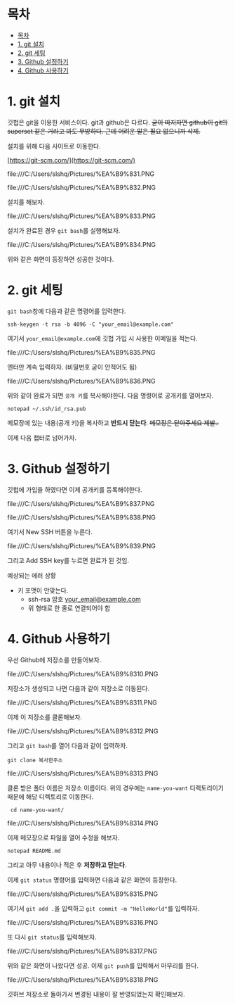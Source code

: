 # 목차

- [목차](#목차)
- [1. git 설치](#1-git-설치)
- [2. git 세팅](#2-git-세팅)
- [3. Github 설정하기](#3-github-설정하기)
- [4. Github 사용하기](#4-github-사용하기)

# 1. git 설치

깃헙은 git을 이용한 서비스이다. git과 github은 다르다. ~~굳이 따지자면 github이 git의 superset 같은 거라고 봐도 무방하다. 근데 어려운 말은 필요 없으니까 삭제.~~  

설치를 위해 다음 사이트로 이동한다.  

[https://git-scm.com/](https://git-scm.com/)

file:///C:/Users/slshq/Pictures/%EA%B9%831.PNG

file:///C:/Users/slshq/Pictures/%EA%B9%832.PNG

설치를 해보자.  

file:///C:/Users/slshq/Pictures/%EA%B9%833.PNG

설치가 완료된 경우 `git bash`를 실행해보자.  

file:///C:/Users/slshq/Pictures/%EA%B9%834.PNG

위와 같은 화면이 등장하면 성공한 것이다.  

# 2. git 세팅

`git bash`창에 다음과 같은 명령어를 입력한다.  

```text
ssh-keygen -t rsa -b 4096 -C "your_email@example.com"
```

여기서 `your_email@example.com`에 깃헙 가입 시 사용한 이메일을 적는다.  

file:///C:/Users/slshq/Pictures/%EA%B9%835.PNG

엔터만 계속 입력하자. (비밀번호 굳이 안적어도 됨)  

file:///C:/Users/slshq/Pictures/%EA%B9%836.PNG

위와 같이 완료가 되면 `공개 키`를 복사해야한다. 다음 명령어로 공개키를 열어보자.  

```text
notepad ~/.ssh/id_rsa.pub
```

메모장에 있는 내용(공개 키)을 복사하고 **반드시 닫는다**. ~~메모장은 닫아주세요 제발..~~  

이제 다음 챕터로 넘어가자.  

# 3. Github 설정하기

깃헙에 가입을 하였다면 이제 공개키를 등록해야한다.  

file:///C:/Users/slshq/Pictures/%EA%B9%837.PNG

file:///C:/Users/slshq/Pictures/%EA%B9%838.PNG

여기서 New SSH 버튼을 누른다.  

file:///C:/Users/slshq/Pictures/%EA%B9%839.PNG


그리고 Add SSH key를 누르면 완료가 된 것임.  

예상되는 에러 상황

- 키 포맷이 안맞는다.
  - ssh-rsa 암호 your_email@example.com
  - 위 형태로 한 줄로 연결되어야 함

# 4. Github 사용하기

우선 Github에 저장소를 만들어보자.  

file:///C:/Users/slshq/Pictures/%EA%B9%8310.PNG

저장소가 생성되고 나면 다음과 같이 저장소로 이동된다.  

file:///C:/Users/slshq/Pictures/%EA%B9%8311.PNG

이제 이 저장소를 클론해보자.  

file:///C:/Users/slshq/Pictures/%EA%B9%8312.PNG

그리고 `git bash`를 열어 다음과 같이 입력하자.  

```text
git clone 복사한주소
```

file:///C:/Users/slshq/Pictures/%EA%B9%8313.PNG

클론 받은 폴더 이름은 저장소 이름이다. 위의 경우에는 `name-you-want` 디렉토리이기 때문에 해당 디렉토리로 이동한다.  

```text
 cd name-you-want/
```

file:///C:/Users/slshq/Pictures/%EA%B9%8314.PNG

이제 메모장으로 파일을 열어 수정을 해보자.  

```text
notepad README.md
```

그리고 아무 내용이나 적은 후 **저장하고 닫는다**.  

이제 `git status` 명령어를 입력하면 다음과 같은 화면이 등장한다.  

file:///C:/Users/slshq/Pictures/%EA%B9%8315.PNG

여기서 `git add .`을 입력하고 `git commit -m "HelloWorld"`를 입력하자.  

file:///C:/Users/slshq/Pictures/%EA%B9%8316.PNG

또 다시 `git status`를 입력해보자.  

file:///C:/Users/slshq/Pictures/%EA%B9%8317.PNG

위와 같은 화면이 나왔다면 성공. 이제 `git push`를 입력해서 마무리를 한다.  

file:///C:/Users/slshq/Pictures/%EA%B9%8318.PNG

깃허브 저장소로 돌아가서 변경된 내용이 잘 반영되었는지 확인해보자.  


